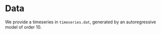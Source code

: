 # Data

We provide a timeseries in `timeseries.dat`, generated by an autoregressive model of order 10.